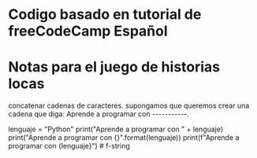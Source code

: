 # Codigo basado en tutorial de freeCodeCamp Español

# Notas para el juego de historias locas

concatenar cadenas de caracteres.
supongamos que queremos crear una cadena que diga:
Aprende a programar con -----------.

lenguaje = "Python"
print("Aprende a programar con " + lenguaje)
print("Aprende a programar con {}".format(lenguaje))
print(f"Aprende a programar con {lenguaje}") # f-string
